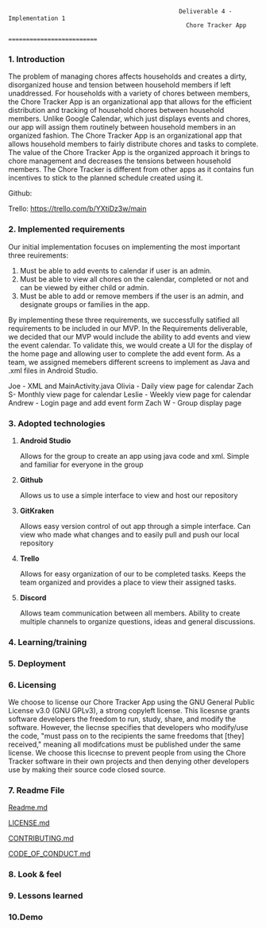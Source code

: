                                                     Deliverable 4 - Implementation 1
                                                      Chore Tracker App
                                                   =========================

<h3>1. Introduction </h3>

The problem of managing chores affects households and creates a dirty, disorganized house and tension between household members if left unaddressed. For households with a variety of chores between members, the Chore Tracker App is an organizational app that allows for the efficient distribution and tracking of household chores between household members. Unlike Google Calendar, which just displays events and chores, our app will assign them routinely between household members in an organized fashion. The Chore Tracker App is an organizational app that allows household members to fairly distribute chores and tasks to complete. The value of the Chore Tracker App is the organized approach it brings to chore management and decreases the tensions between household members. The Chore Tracker is different from other apps as it contains fun incentives to stick to the planned schedule created using it.

Github:

Trello: https://trello.com/b/YXtiDz3w/main

<h3>2. Implemented requirements</h3>

Our initial implementation focuses on implementing the most important three reuirements:
1. Must be able to add events to calendar if user is an admin.
2. Must be able to view all chores on the calendar, completed or not and can be viewed by either child or admin.
3. Must be able to add or remove members if the user is an admin, and designate groups or families in the app.

By implementing these three requirements, we successfully satified all requirements to be included in our MVP. In the Requirements deliverable, we decided that our MVP would include the ability to add events and view the event calendar. To validate this, we would create a UI for the display of the home page and allowing user to complete the add event form. As a team, we assigned memebers different screens to implement as Java and .xml files in Android Studio. 

Joe - XML and MainActivity.java 
Olivia - Daily view page for calendar
Zach S-  Monthly view page for calendar
Leslie - Weekly view page for calendar
Andrew -  Login page and add event form
Zach W - Group display page

<h3>3. Adopted technologies </h3>

1. **Android Studio**

      Allows for the group to create an app using java code and xml. Simple and familiar for everyone in the group

2. **Github**

      Allows us to use a simple interface to view and host our repository

3. **GitKraken** 

      Allows easy version control of out app through a simple interface. Can view who made what changes and to easily pull and push our local repository

4. **Trello** 

      Allows for easy organization of our to be completed tasks. Keeps the team organized and provides a place to view their  assigned tasks.

5. **Discord**     

      Allows team communication between all members. Ability to create multiple channels to organize questions, ideas and general             discussions.


<h3>4. Learning/training </h3>

<h3>5. Deployment </h3>

<h3>6. Licensing </h3>
We choose to license our Chore Tracker App using the GNU General Public License v3.0 (GNU GPLv3), a strong copyleft license. This licesnse grants software developers the freedom to run, study, share, and modify the software. However, the liecnse specifies that developers who modify/use the code, "must pass on to the recipients the same freedoms that [they] received," meaning all modifcations must be published under the same license. We choose this licecnse to prevent people from using the Chore Tracker software in their own projects and then denying other developers use by making their source code closed source.

<h3>7. Readme File </h3>

[Readme.md](https://github.com/zachspiel/ChoreTrackerApp/blob/master/README.md)

[LICENSE.md](https://github.com/zachspiel/ChoreTrackerApp/blob/master/LICENSE)

[CONTRIBUTING.md](https://github.com/zachspiel/ChoreTrackerApp/blob/master/CONTRIBUTING.md)

[CODE_OF_CONDUCT.md](https://github.com/zachspiel/ChoreTrackerApp/blob/master/CODE_OF_CONDUCT.md)

<h3>8. Look & feel </h3>

<h3>9. Lessons learned </h3>

<h3>10.Demo </h3>
